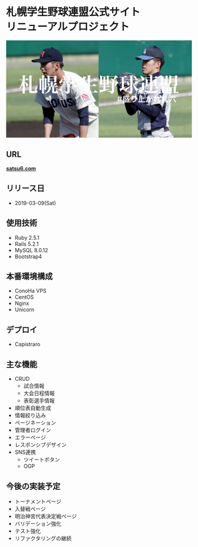 # 札幌学生野球連盟公式サイト<br>リニューアルプロジェクト

![札幌学生野球連盟](app/assets/images/ogp_image.jpg)

## URL
**<a href="http://satsu6.com" target="_blank" rel="noopener">satsu6.com</a>**

## リリース日
- 2019-03-09(Sat)

## 使用技術
- Ruby 2.5.1
- Rails 5.2.1
- MySQL 8.0.12
- Bootstrap4

## 本番環境構成
- ConoHa VPS
- CentOS
- Nginx
- Unicorn

## デプロイ
- Capistraro

## 主な機能
- CRUD
    - 試合情報
    - 大会日程情報
    - 表彰選手情報
- 順位表自動生成
- 情報絞り込み
- ページネーション
- 管理者ログイン
- エラーページ
- レスポンシブデザイン
- SNS連携
    - ツイートボタン
    - OGP

## 今後の実装予定
- トーナメントページ
- 入替戦ページ
- 明治神宮代表決定戦ページ
- バリデーション強化
- テスト強化
- リファクタリングの継続
